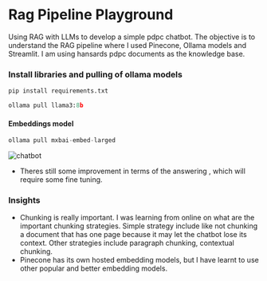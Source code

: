 # Rag Pipeline Playground
Using RAG with LLMs to develop a simple pdpc chatbot. The objective is to understand the RAG pipeline where I used Pinecone, Ollama models and Streamlit.
I am using hansards pdpc documents as the knowledge base.


### Install libraries and pulling of ollama models

```Python
pip install requirements.txt
```
```Python
ollama pull llama3:8b  
```
#### Embeddings model

```Python
ollama pull mxbai-embed-larged
```

![chatbot](https://github.com/user-attachments/assets/c4ae9572-6f19-4b0b-9744-5c8eb1214556)

- Theres still some improvement in terms of the answering , which will require some fine tuning.

### Insights
- Chunking is really important. I was learning from online on what are the important chunking strategies. Simple strategy include like not chunking a document that has one page because it may let the chatbot lose its context. Other strategies include paragraph chunking, contextual chunking. 
- Pinecone has its own hosted embedding models, but I have learnt to use other popular and better embedding models.



